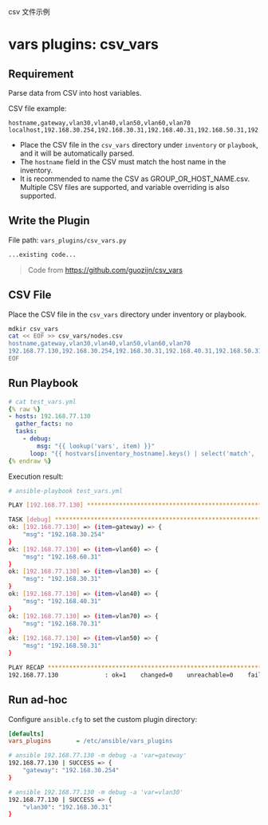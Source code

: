 csv 文件示例

# vars plugins: csv_vars

## Requirement

Parse data from CSV into host variables.

CSV file example:

```csv
hostname,gateway,vlan30,vlan40,vlan50,vlan60,vlan70
localhost,192.168.30.254,192.168.30.31,192.168.40.31,192.168.50.31,192.168.60.31,192.168.70.31
```

- Place the CSV file in the `csv_vars` directory under `inventory` or `playbook`, and it will be automatically parsed.
- The `hostname` field in the CSV must match the host name in the inventory.
- It is recommended to name the CSV as GROUP_OR_HOST_NAME.csv. Multiple CSV files are supported, and variable overriding is also supported.

## Write the Plugin

File path: `vars_plugins/csv_vars.py`

```python
...existing code...
```
> Code from https://github.com/guozijn/csv_vars



## CSV File

Place the CSV file in the `csv_vars` directory under inventory or playbook.

```bash
mdkir csv_vars
cat << EOF >> csv_vars/nodes.csv
hostname,gateway,vlan30,vlan40,vlan50,vlan60,vlan70
192.168.77.130,192.168.30.254,192.168.30.31,192.168.40.31,192.168.50.31,192.168.60.31,192.168.70.31
EOF
```

## Run Playbook

```yaml
# cat test_vars.yml
{% raw %}
- hosts: 192.168.77.130
  gather_facts: no
  tasks:
    - debug:
        msg: "{{ lookup('vars', item) }}"
      loop: "{{ hostvars[inventory_hostname].keys() | select('match', '^vlan.*$|gateway') | list }}"
{% endraw %}
```

Execution result:

```bash
# ansible-playbook test_vars.yml

PLAY [192.168.77.130] ************************************************************************************************

TASK [debug] *********************************************************************************************************
ok: [192.168.77.130] => (item=gateway) => {
    "msg": "192.168.30.254"
}
ok: [192.168.77.130] => (item=vlan60) => {
    "msg": "192.168.60.31"
}
ok: [192.168.77.130] => (item=vlan30) => {
    "msg": "192.168.30.31"
}
ok: [192.168.77.130] => (item=vlan40) => {
    "msg": "192.168.40.31"
}
ok: [192.168.77.130] => (item=vlan70) => {
    "msg": "192.168.70.31"
}
ok: [192.168.77.130] => (item=vlan50) => {
    "msg": "192.168.50.31"
}

PLAY RECAP ***********************************************************************************************************
192.168.77.130             : ok=1    changed=0    unreachable=0    failed=0    skipped=0    rescued=0    ignored=0   

```

## Run ad-hoc

Configure `ansible.cfg` to set the custom plugin directory:

```ini
[defaults]
vars_plugins       = /etc/ansible/vars_plugins
```

```bash
# ansible 192.168.77.130 -m debug -a 'var=gateway'
192.168.77.130 | SUCCESS => {
    "gateway": "192.168.30.254"
}

# ansible 192.168.77.130 -m debug -a 'var=vlan30'
192.168.77.130 | SUCCESS => {
    "vlan30": "192.168.30.31"
}
```
